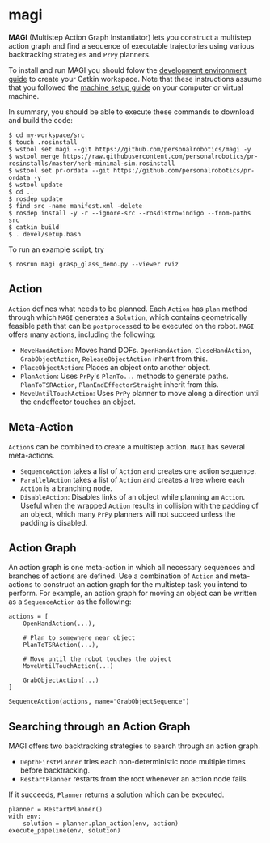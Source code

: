 # magi

**MAGI** (Multistep Action Graph Instantiator) lets you construct a multistep action graph and find a sequence of executable trajectories using various backtracking strategies and `PrPy` planners.

To install and run MAGI you should folow the [development environment guide](https://www.personalrobotics.ri.cmu.edu/software/development-environment) to create your Catkin workspace. Note that these instructions assume that you followed the [machine setup guide](https://www.personalrobotics.ri.cmu.edu/software/machine-setup) on your computer or virtual machine.

In summary, you should be able to execute these commands to download and build the code:

	$ cd my-workspace/src
	$ touch .rosinstall
	$ wstool set magi --git https://github.com/personalrobotics/magi -y
	$ wstool merge https://raw.githubusercontent.com/personalrobotics/pr-rosinstalls/master/herb-minimal-sim.rosinstall
	$ wstool set pr-ordata --git https://github.com/personalrobotics/pr-ordata -y
	$ wstool update
	$ cd ..
	$ rosdep update
	$ find src -name manifest.xml -delete
	$ rosdep install -y -r --ignore-src --rosdistro=indigo --from-paths src
	$ catkin build
	$ . devel/setup.bash

To run an example script, try

	$ rosrun magi grasp_glass_demo.py --viewer rviz

## Action
`Action` defines what needs to be planned. Each `Action` has `plan` method through which `MAGI` generates a `Solution`, which contains geometrically feasible path that can be `postprocess`ed to be executed on the robot. `MAGI` offers many actions, including the following:
- `MoveHandAction`: Moves hand DOFs. `OpenHandAction`, `CloseHandAction`, `GrabObjectAction`, `ReleaseObjectAction` inherit from this.
- `PlaceObjectAction`: Places an object onto another object.
- `PlanAction`: Uses `PrPy`'s `PlanTo...` methods to generate paths. `PlanToTSRAction`, `PlanEndEffectorStraight` inherit from this.
- `MoveUntilTouchAction`: Uses `PrPy` planner to move along a direction until the endeffector touches an object.

## Meta-Action
`Action`s can be combined to create a multistep action. `MAGI` has several meta-actions.
- `SequenceAction` takes a list of `Action` and creates one action sequence.
- `ParallelAction` takes a list of `Action` and creates a tree where each `Action` is a branching node.
- `DisableAction`: Disables links of an object while planning an `Action`. Useful when the wrapped `Action` results in collision with the padding of an object, which many `PrPy` planners will not succeed unless the padding is disabled.

## Action Graph
An action graph is one meta-action in which all necessary sequences and branches of actions are defined. Use a combination of `Action` and meta-actions to construct an action graph for the multistep task you intend to perform. For example, an action graph for moving an object can be written as a `SequenceAction` as the following:

	actions = [
		OpenHandAction(...),

		# Plan to somewhere near object
		PlanToTSRAction(...),

		# Move until the robot touches the object
		MoveUntilTouchAction(...)

		GrabObjectAction(...)
	]

	SequenceAction(actions, name="GrabObjectSequence")

## Searching through an Action Graph
MAGI offers two backtracking strategies to search through an action graph.
- `DepthFirstPlanner` tries each non-deterministic node multiple times before backtracking.
- `RestartPlanner` restarts from the root whenever an action node fails.

If it succeeds, `Planner` returns a solution which can be executed.

	planner = RestartPlanner()
	with env:
		solution = planner.plan_action(env, action)
	execute_pipeline(env, solution)
